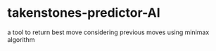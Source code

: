 # takenstones-predictor-AI
a tool to return best move considering previous moves using minimax algorithm
